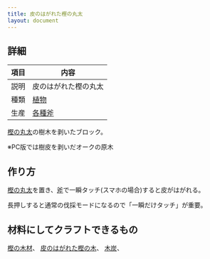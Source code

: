 ```yaml
---
title: 皮のはがれた樫の丸太
layout: document
---
```

## 詳細

|項目|内容|
|---|---|
|説明|皮のはがれた樫の丸太|
|種類|[植物](植物)|
|生産|[各種斧](木の斧)|

[樫の丸太](樫の丸太)の樹木を剥いたブロック。

※PC版では樹皮を剥いだオークの原木

## 作り方

[樫の丸太](樫の丸太)を置き、[斧](木の斧)で一瞬タッチ(スマホの場合)すると皮がはがれる。

長押しすると通常の伐採モードになるので「一瞬だけタッチ」が重要。

## 材料にしてクラフトできるもの

[樫の木材](樫の木材)、
[皮のはがれた樫の木](皮のはがれた樫の木)、
[木炭](木炭)、
